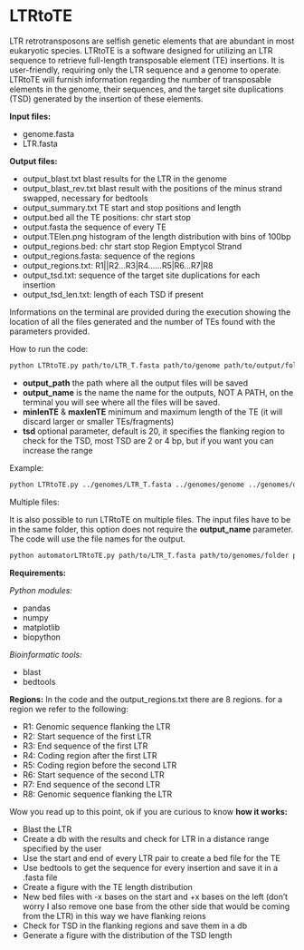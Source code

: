 LTRtoTE
================

LTR retrotransposons are selfish genetic elements that are abundant in
most eukaryotic species. LTRtoTE is a software designed for utilizing an
LTR sequence to retrieve full-length transposable element (TE)
insertions. It is user-friendly, requiring only the LTR sequence and a
genome to operate. LTRtoTE will furnish information regarding the number
of transposable elements in the genome, their sequences, and the target
site duplications (TSD) generated by the insertion of these elements.

**Input files:**

- genome.fasta
- LTR.fasta

**Output files:**

- output_blast.txt blast results for the LTR in the genome
- output_blast_rev.txt blast result with the positions of the minus strand swapped, necessary for bedtools
- output_summary.txt TE start and stop positions and length
- output.bed all the TE positions: chr start stop
- output.fasta the sequence of every TE
- output.TElen.png histogram of the length distribution with bins of
  100bp
- output_regions.bed: chr start stop Region Emptycol Strand
- output_regions.fasta: sequence of the regions
- output_regions.txt: R1||R2...R3|R4......R5|R6...R7|R8
- output_tsd.txt: sequence of the target site duplications for each insertion
- output_tsd_len.txt: length of each TSD if present


Informations on the terminal are provided during the execution showing
the location of all the files generated and the number of TEs found with
the parameters provided.

How to run the code:

``` bash
python LTRtoTE.py path/to/LTR_T.fasta path/to/genome path/to/output/folder output_name minlenTE maxlenTE
```

- **output_path** the path where all the output files will be saved
- **output_name** is the name the name for the outputs, NOT A PATH, on
  the terminal you will see where all the files will be saved.
- **minlenTE** & **maxlenTE** minimum and maximum length of the TE (it
  will discard larger or smaller TEs/fragments)
- **tsd** optional parameter, default is 20, it specifies the flanking
  region to check for the TSD, most TSD are 2 or 4 bp, but if you want
  you can increase the range

Example:

``` bash
python LTRtoTE.py ../genomes/LTR_T.fasta ../genomes/genome ../genomes/output Dmel732 4500 6000 --tsd 50
```


Multiple files:

It is also possible to run LTRtoTE on multiple files. The input files have to be in the same folder, this option does not require
the **output_name** parameter. The code will use the file names for the output.

``` bash
python automatorLTRtoTE.py path/to/LTR_T.fasta path/to/genomes/folder path/to/output/folder minlenTE maxlenTE
```


**Requirements:**

*Python modules:*

- pandas
- numpy
- matplotlib
- biopython

*Bioinformatic tools:*

- blast
- bedtools

**Regions:**
In the code and the output_regions.txt there are 8 regions. for a region
we refer to the following:

- R1: Genomic sequence flanking the LTR
- R2: Start sequence of the first LTR
- R3: End sequence of the first LTR
- R4: Coding region after the first LTR
- R5: Coding region before the second LTR
- R6: Start sequence of the second LTR
- R7: End sequence of the second LTR
- R8: Genomic sequence flanking the LTR



Wow you read up to this point, ok if you are curious to know **how it
works:**

- Blast the LTR
- Create a db with the results and check for LTR in a distance range
  specified by the user
- Use the start and end of every LTR pair to create a bed file for the
  TE
- Use bedtools to get the sequence for every insertion and save it in a
  .fasta file
- Create a figure with the TE length distribution
- New bed files with -x bases on the start and +x bases on the left
  (don’t worry I also remove one base from the other side that would be
  coming from the LTR) in this way we have flanking reions
- Check for TSD in the flanking regions and save them in a db
- Generate a figure with the distribution of the TSD length
